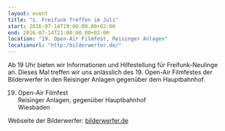 ```yaml
---
layout: event
title: "1. Freifunk Treffen im Juli"
start: 2016-07-14T19:00:00.00+02:00
end: 2016-07-14T21:00:00.00+02:00
location: "19. Open-Air Filmfest, Reisinger Anlagen"
locationurl: "http:/bilderwerfer.de/"
---
```


Ab 19 Uhr bieten wir Informationen und Hilfestellung für Freifunk-Neulinge an.
Dieses Mal treffen wir uns anlässlich des 19. Open-Air Filmfestes der Bilderwerfer in den Reisinger Anlagen gegenüber dem Hauptbahnhof.


19. Open-Air Filmfest<br>
Reisinger Anlagen, gegenüber Hauptbahnhof<br>
Wiesbaden

Webseite der Bilderwerfer: <a href="http://bilderwerfer.de">bilderwerfer.de</a>
